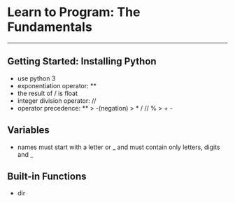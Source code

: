 # Learn to Program: The Fundamentals
***
## Getting Started: Installing Python
* use python 3
* exponentiation operator: **
* the result of / is float
* integer division operator: //
* operator precedence: ** > -(negation) > * / // % > + -

## Variables
* names must start with a letter or _ and must contain only letters, digits and _

## Built-in Functions
* dir